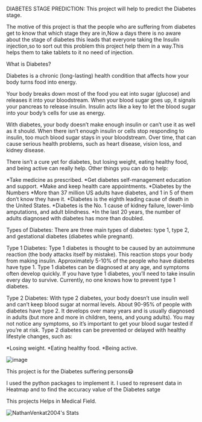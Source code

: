DIABETES STAGE PREDICTION:
This project will help to predict the Diabetes stage.

The motive of this project is that the people who are suffering from diabetes get to know that which stage they are in,Now a days there is no aware about the stage of diabetes this leads that everyone taking the Insulin injection,so to sort out this problem this project help them in a way.This helps them to take tablets to it no need of injection.

What is Diabetes?

Diabetes is a chronic (long-lasting) health condition that affects how your body turns food into energy.

Your body breaks down most of the food you eat into sugar (glucose) and releases it into your bloodstream. When your blood sugar goes up, it signals your pancreas to release insulin. Insulin acts like a key to let the blood sugar into your body’s cells for use as energy.

With diabetes, your body doesn’t make enough insulin or can’t use it as well as it should. When there isn’t enough insulin or cells stop responding to insulin, too much blood sugar stays in your bloodstream. Over time, that can cause serious health problems, such as heart disease, vision loss, and kidney disease.

There isn’t a cure yet for diabetes, but losing weight, eating healthy food, and being active can really help. Other things you can do to help:

*Take medicine as prescribed.
*Get diabetes self-management education and support.
*Make and keep health care appointments.
*Diabetes by the Numbers
*More than 37 million US adults have diabetes, and 1 in 5 of them don’t know they have it.
*Diabetes is the eighth leading cause of death in the United States.
*Diabetes is the No. 1 cause of kidney failure, lower-limb amputations, and adult blindness.
*In the last 20 years, the number of adults diagnosed with diabetes has more than doubled.

Types of Diabetes:
There are three main types of diabetes: type 1, type 2, and gestational diabetes (diabetes while pregnant).

Type 1 Diabetes:
Type 1 diabetes is thought to be caused by an autoimmune reaction (the body attacks itself by mistake). This reaction stops your body from making insulin. Approximately 5-10% of the people who have diabetes have type 1. Type 1 diabetes can be diagnosed at any age, and symptoms often develop quickly. If you have type 1 diabetes, you’ll need to take insulin every day to survive. Currently, no one knows how to prevent type 1 diabetes.

Type 2 Diabetes:
With type 2 diabetes, your body doesn’t use insulin well and can’t keep blood sugar at normal levels. About 90-95% of people with diabetes have type 2. It develops over many years and is usually diagnosed in adults (but more and more in children, teens, and young adults). You may not notice any symptoms, so it’s important to get your blood sugar tested if you’re at risk. Type 2 diabetes can be prevented or delayed with healthy lifestyle changes, such as:

*Losing weight.
*Eating healthy food.
*Being active.

![image](https://github.com/NathanVenkat2004/Diabetes-Stage-Prediction/assets/144882364/b5a2fc9f-de9e-4a78-be2e-7dc900ffdb3d)


This project is for the Diabetes suffering persons😷

I used the python packages to implement it.
I used to represent data in Heatmap and to find the accuracy value of the Diabetes satge


This projects Helps in Medical Field. 


![NathanVenkat2004's Stats](https://github-readme-stats.vercel.app/api?username=NathanVenkat2004&theme=tokyonight&show_icons=true&hide_border=true&count_private=true)



